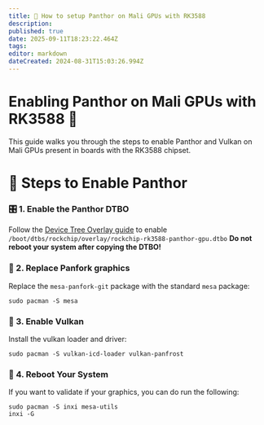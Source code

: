 ```yaml
---
title: 🐾 How to setup Panthor on Mali GPUs with RK3588
description: 
published: true
date: 2025-09-11T18:23:22.464Z
tags: 
editor: markdown
dateCreated: 2024-08-31T15:03:26.994Z
---
```


# Enabling Panthor on Mali GPUs with RK3588 🚀

This guide walks you through the steps to enable Panthor and Vulkan on Mali GPUs present in boards with the RK3588 chipset.

# 🔧 Steps to Enable Panthor 

### 🎛️ 1. Enable the Panthor DTBO
Follow the [Device Tree Overlay guide](/how-to/how-to-enable-dtbos) to enable
`/boot/dtbs/rockchip/overlay/rockchip-rk3588-panthor-gpu.dtbo`
**Do not reboot your system after copying the DTBO!**

### 🔄 2. Replace Panfork graphics

Replace the `mesa-panfork-git` package with the standard `mesa` package:

```  
sudo pacman -S mesa
```

### 🌋 3. Enable Vulkan

Install the vulkan loader and driver:
```
sudo pacman -S vulkan-icd-loader vulkan-panfrost
```

### 🔁 4. Reboot Your System 
If you want to validate if your graphics, you can do run the following:
```
sudo pacman -S inxi mesa-utils
inxi -G
```
